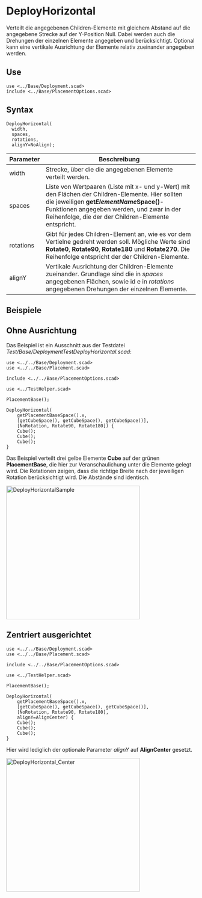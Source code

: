 # DeployHorizontal
Verteilt die angegebenen Children-Elemente mit gleichem Abstand auf die angegebene Strecke auf der Y-Position Null. Dabei werden auch die Drehungen der einzelnen Elemente angegeben und berücksichtigt. Optional kann eine vertikale Ausrichtung der Elemente relativ zueinander angegeben werden.

## Use
<pre><code>use &lt;../Base/Deployment.scad&gt;
include &lt;../Base/PlacementOptions.scad&gt;</pre></code>

## Syntax
<pre><code>DeployHorizontal(
  width, 
  spaces, 
  rotations,
  alignY=NoAlign);
</pre></code>

| Parameter | Beschreibung |
| ------ | ------ |
| width | Strecke, über die die angegebenen Elemente verteilt werden. |
| spaces| Liste von Wertpaaren (Liste mit x- und y-Wert) mit den Flächen der Children-Elemente. Hier sollten die jeweiligen __get*ElementName*Space()__-Funktionen angegeben werden, und zwar in der Reihenfolge, die der der Children-Elemente entspricht. |
| rotations | Gibt für jedes Children-Element an, wie es vor dem Vertielne gedreht werden soll. Mögliche Werte sind __Rotate0__, __Rotate90__, __Rotate180__ und __Rotate270__. Die Reihenfolge entspricht der der Children-Elemente. |
| alignY | Vertikale Ausrichtung der Children-Elemente zueinander. Grundlage sind die in *spaces* angegebenen Flächen, sowie id e in *rotations* angegebenen Drehungen der einzelnen Elemente. |

## Beispiele

## Ohne Ausrichtung
Das Beispiel ist ein Ausschnitt aus der Testdatei *Test/Base/DeploymentTestDeployHorizontal.scad*:

<pre><code>use <../../Base/Deployment.scad>
use <../../Base/Placement.scad>

include <../../Base/PlacementOptions.scad>

use <../TestHelper.scad>

PlacementBase();

DeployHorizontal(
    getPlacementBaseSpace().x, 
    [getCubeSpace(), getCubeSpace(), getCubeSpace()],
    [NoRotation, Rotate90, Rotate180]) {
    Cube();
    Cube();
    Cube();
}</pre></code>

Das Beispiel verteilt drei gelbe Elemente __Cube__ auf der grünen __PlacementBase__, die hier zur Veranschaulichung unter die Elemente gelegt wird. Die Rotationen zeigen, dass die richtige Breite nach der jeweiligen Rotation berücksichtigt wird. Die Abstände sind identisch.

<img width="355" alt="DeployHorizontalSample" src="https://user-images.githubusercontent.com/48654609/168444058-dd0ef1e6-d41f-4f6c-bf0b-4c4fa788a45e.png">

## Zentriert ausgerichtet

<pre><code>use <../../Base/Deployment.scad>
use <../../Base/Placement.scad>

include <../../Base/PlacementOptions.scad>

use <../TestHelper.scad>

PlacementBase();

DeployHorizontal(
    getPlacementBaseSpace().x, 
    [getCubeSpace(), getCubeSpace(), getCubeSpace()],
    [NoRotation, Rotate90, Rotate180],
    alignY=AlignCenter) {
    Cube();
    Cube();
    Cube();
}</pre></code>

Hier wird lediglich der optionale Parameter *alignY* auf __AlignCenter__ gesetzt.

<img width="355" alt="DeployHorizontal_Center" src="https://user-images.githubusercontent.com/48654609/168445149-ada86163-d7df-4982-b52b-884f67ce5b55.png">

